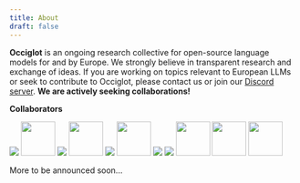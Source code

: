 ```yaml
---
title: About
draft: false
---
```


**Occiglot** is an ongoing research collective for open-source language models for and by Europe.
We strongly believe in transparent research and exchange of ideas. 
If you are working on topics relevant to European LLMs or seek to contribute to Occiglot, please contact us or join our [Discord server](https://discord.gg/wUpvYs4XvM). **We are actively seeking collaborations!**


**Collaborators**

<div class="collaborators">
<a href="https://www.dfki.de/"><img src="/occiglot/logos/dfki.png"></a>
<a href="https://hessian.ai/"><img src="/occiglot/logos/hessian-ai.png" style="height: 60px"></a>
<a href="https://www.tu-darmstadt.de/"><img src="/occiglot/logos/tu-darmstadt.svg"></a>
<a href="https://commoncrawl.org/"><img src="/occiglot/logos/commoncrawl.svg" style="height: 60px"></a>
<a href="https://www.ontocord.ai/"><img src="/occiglot/logos/ontocord.jpg"></a>
<a href="https://huggingface.co/PleIAs"><img src="/occiglot/logos/pleias_logo_black.png" style="height: 60px"></a>
<a href="https://www.eleuther.ai/"><img src="/occiglot/logos/eleutherai.png"></a>
<a href="https://huggingface.co/DiscoResearch"><img src="/occiglot/logos/discoresearch.webp"></a>
<a href="https://www.bsc.es"><img src="/occiglot/logos/bsc.png"  style="height: 60px"></a>
<!-- <a href="https://nlp.uniroma1.it/"><img src="/logos/sapienza.png"></a> -->
<a href="https://www.european-language-grid.eu"><img src="/occiglot/logos/elg.png"  style="height: 60px"></a>
<a href="https://european-language-equality.eu"><img src="/occiglot/logos/ele.png"  style="height: 60px"></a>
</div>

More to be announced soon...